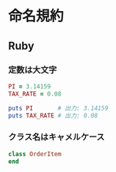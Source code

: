 # 命名規約

## Ruby

### 定数は大文字

```ruby
PI = 3.14159
TAX_RATE = 0.08

puts PI       # 出力: 3.14159
puts TAX_RATE # 出力: 0.08
```

### クラス名はキャメルケース

```ruby
class OrderItem
end
```


